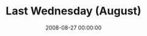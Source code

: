 ---
layout: series
series: "Last Wednesday (August)"
permalink: "/last-wednesday-(august)/"
title: "Last Wednesday (August)"
date: 2008-08-27 00:00:00
endDate: 2008-08-27 00:00:00
description: "Brian Tome shares thoughts about the upcoming year by re-examining the last twelve years of crossroads' history."
src: "http://s3.amazonaws.com/crossroads-media/images/legacy/content/LastWednesday.gif"
---